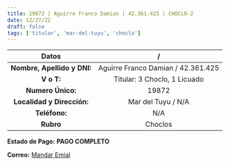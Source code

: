 ```yaml
---
title: 19872 | Aguirre Franco Damian | 42.361.425 | CHOCLO-2
date: 12/27/22
draft: false
tags: ['titular', 'mar-del-tuyu', 'choclo']
---
```


|          **Datos**          |                  /                 |
|:---------------------------:|:----------------------------------:|
| **Nombre, Apellido y DNI:** | Aguirre Franco Damian / 42.361.425 |
|          **V o T:**         |          Titular: 3 Choclo, 1 Licuado         |
|      **Numero Único:**      |                19872               |
|  **Localidad y Dirección:** |         Mar del Tuyu / N/A         |
|        **Teléfono:**        |                 N/A                |
|          **Rubro**          |               Choclos              |

**Estado de Pago:** **PAGO COMPLETO**

**Correo:** [Mandar Emial](mailto:frankitoriver7@gmail.com)
